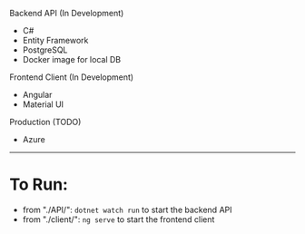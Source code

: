 Backend API (In Development)

* C#
* Entity Framework
* PostgreSQL
* Docker image for local DB

Frontend Client (In Development)

* Angular
* Material UI

Production (TODO)

* Azure

--- 

# To Run:

* from "./API/": `dotnet watch run` to start the backend API
* from "./client/": `ng serve` to start the frontend client
